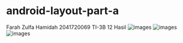 # android-layout-part-a
Farah Zulfa Hamidah
2041720069
TI-3B
12
Hasil
![images](hellotoast.PNG)
![images](hellotoast2.PNG)
![images](hellotoast3.PNG)

